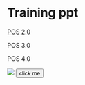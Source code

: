 <html>
<head>
<title>
Pos Nation
</title>
<body>
<h1> Training ppt </h1>
<p> <a href="\POS 2.0.html"> POS 2.0 </a></p>
<p> POS 3.0 </p>    
<p> POS 4.0 </p>
<img src="https://th.bing.com/th/id/OIP.Gr7hcjTcqf6vnQBkv0kfbgHaFj?pid=ImgDet&rs=1" >
<button> click me </button>
</body>
</html>

